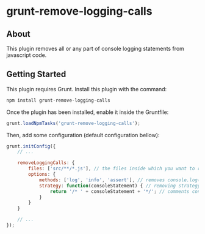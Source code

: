 grunt-remove-logging-calls
==========================

## About

This plugin removes all or any part of console logging statements from javascript code.


## Getting Started

This plugin requires Grunt.
Install this plugin with the command:

```js
npm install grunt-remove-logging-calls
```

Once the plugin has been installed, enable it inside the Gruntfile: 

```js
grunt.loadNpmTasks('grunt-remove-logging-calls');
```

Then, add some configuration (default configuration bellow):

```js
grunt.initConfig({
	// ...

	removeLoggingCalls: {
 		files: ['src/**/*.js'], // the files inside which you want to remove the console statements
 		options: {
			methods: ['log', 'info', 'assert'], // removes console.log(...), console.info(...) and console.assert(...)
			strategy: function(consoleStatement) { // removing strategy
				return '/* ' + consoleStatement + '*/'; // comments console calls statements
			}
		}
	}

    // ...
});
```